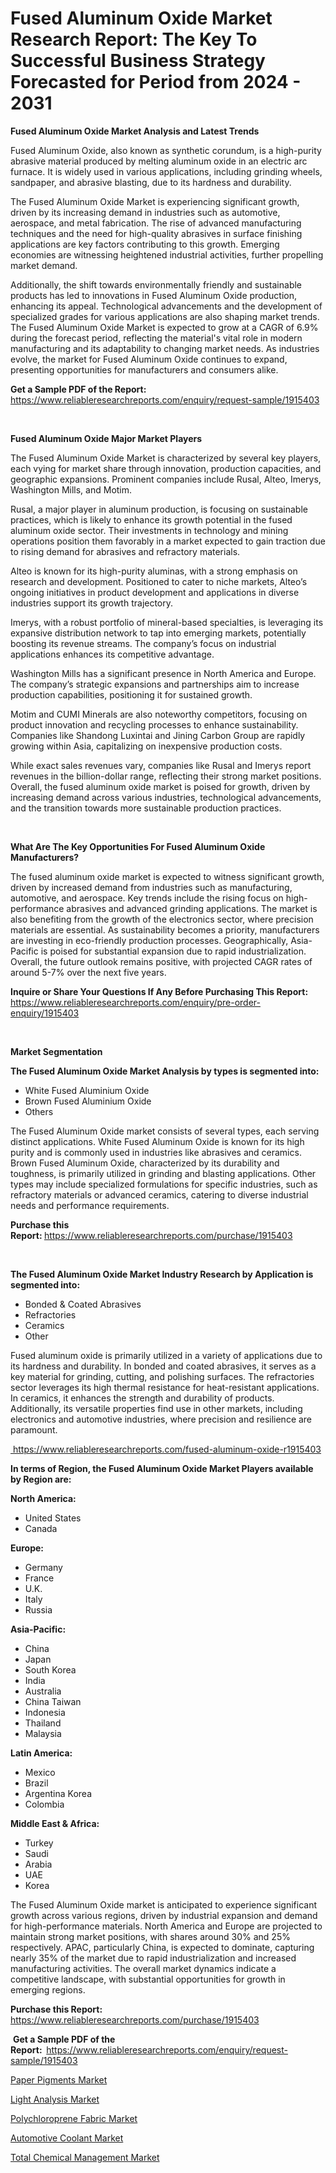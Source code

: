 <p><h1>Fused Aluminum Oxide Market Research Report: The Key To Successful Business Strategy Forecasted for Period from 2024 - 2031</h1></p><p><strong>Fused Aluminum Oxide Market Analysis and Latest Trends</strong></p>
<p><p>Fused Aluminum Oxide, also known as synthetic corundum, is a high-purity abrasive material produced by melting aluminum oxide in an electric arc furnace. It is widely used in various applications, including grinding wheels, sandpaper, and abrasive blasting, due to its hardness and durability. </p><p>The Fused Aluminum Oxide Market is experiencing significant growth, driven by its increasing demand in industries such as automotive, aerospace, and metal fabrication. The rise of advanced manufacturing techniques and the need for high-quality abrasives in surface finishing applications are key factors contributing to this growth. Emerging economies are witnessing heightened industrial activities, further propelling market demand.</p><p>Additionally, the shift towards environmentally friendly and sustainable products has led to innovations in Fused Aluminum Oxide production, enhancing its appeal. Technological advancements and the development of specialized grades for various applications are also shaping market trends. The Fused Aluminum Oxide Market is expected to grow at a CAGR of 6.9% during the forecast period, reflecting the material's vital role in modern manufacturing and its adaptability to changing market needs. As industries evolve, the market for Fused Aluminum Oxide continues to expand, presenting opportunities for manufacturers and consumers alike.</p></p>
<p><strong>Get a Sample PDF of the Report:&nbsp;</strong> <a href="https://www.reliableresearchreports.com/enquiry/request-sample/1915403?utm_campaign=12&utm_medium=2&utm_source=Github&utm_content=ia&utm_term=13112024&utm_id=fused-aluminum-oxide">https://www.reliableresearchreports.com/enquiry/request-sample/1915403</a></p>
<p>&nbsp;</p>
<p><strong>Fused Aluminum Oxide Major Market Players</strong></p>
<p><p>The Fused Aluminum Oxide Market is characterized by several key players, each vying for market share through innovation, production capacities, and geographic expansions. Prominent companies include Rusal, Alteo, Imerys, Washington Mills, and Motim.</p><p>Rusal, a major player in aluminum production, is focusing on sustainable practices, which is likely to enhance its growth potential in the fused aluminum oxide sector. Their investments in technology and mining operations position them favorably in a market expected to gain traction due to rising demand for abrasives and refractory materials.</p><p>Alteo is known for its high-purity aluminas, with a strong emphasis on research and development. Positioned to cater to niche markets, Alteo’s ongoing initiatives in product development and applications in diverse industries support its growth trajectory.</p><p>Imerys, with a robust portfolio of mineral-based specialties, is leveraging its expansive distribution network to tap into emerging markets, potentially boosting its revenue streams. The company’s focus on industrial applications enhances its competitive advantage.</p><p>Washington Mills has a significant presence in North America and Europe. The company’s strategic expansions and partnerships aim to increase production capabilities, positioning it for sustained growth.</p><p>Motim and CUMI Minerals are also noteworthy competitors, focusing on product innovation and recycling processes to enhance sustainability. Companies like Shandong Luxintai and Jining Carbon Group are rapidly growing within Asia, capitalizing on inexpensive production costs.</p><p>While exact sales revenues vary, companies like Rusal and Imerys report revenues in the billion-dollar range, reflecting their strong market positions. Overall, the fused aluminum oxide market is poised for growth, driven by increasing demand across various industries, technological advancements, and the transition towards more sustainable production practices.</p></p>
<p>&nbsp;</p>
<p><strong>What Are The Key Opportunities For Fused Aluminum Oxide Manufacturers?</strong></p>
<p><p>The fused aluminum oxide market is expected to witness significant growth, driven by increased demand from industries such as manufacturing, automotive, and aerospace. Key trends include the rising focus on high-performance abrasives and advanced grinding applications. The market is also benefiting from the growth of the electronics sector, where precision materials are essential. As sustainability becomes a priority, manufacturers are investing in eco-friendly production processes. Geographically, Asia-Pacific is poised for substantial expansion due to rapid industrialization. Overall, the future outlook remains positive, with projected CAGR rates of around 5-7% over the next five years.</p></p>
<p><strong>Inquire or Share Your Questions If Any Before Purchasing This Report:</strong> <a href="https://www.reliableresearchreports.com/enquiry/pre-order-enquiry/1915403?utm_campaign=12&utm_medium=2&utm_source=Github&utm_content=ia&utm_term=13112024&utm_id=fused-aluminum-oxide">https://www.reliableresearchreports.com/enquiry/pre-order-enquiry/1915403</a></p>
<p>&nbsp;</p>
<p><strong>Market Segmentation</strong></p>
<p><strong>The Fused Aluminum Oxide Market Analysis by types is segmented into:</strong></p>
<p><ul><li>White Fused Aluminium Oxide</li><li>Brown Fused Aluminium Oxide</li><li>Others</li></ul></p>
<p><p>The Fused Aluminum Oxide market consists of several types, each serving distinct applications. White Fused Aluminum Oxide is known for its high purity and is commonly used in industries like abrasives and ceramics. Brown Fused Aluminum Oxide, characterized by its durability and toughness, is primarily utilized in grinding and blasting applications. Other types may include specialized formulations for specific industries, such as refractory materials or advanced ceramics, catering to diverse industrial needs and performance requirements.</p></p>
<p><strong>Purchase this Report:&nbsp;</strong><a href="https://www.reliableresearchreports.com/purchase/1915403?utm_campaign=12&utm_medium=2&utm_source=Github&utm_content=ia&utm_term=13112024&utm_id=fused-aluminum-oxide">https://www.reliableresearchreports.com/purchase/1915403</a></p>
<p>&nbsp;</p>
<p><strong>The Fused Aluminum Oxide Market Industry Research by Application is segmented into:</strong></p>
<p><ul><li>Bonded & Coated Abrasives</li><li>Refractories</li><li>Ceramics</li><li>Other</li></ul></p>
<p><p>Fused aluminum oxide is primarily utilized in a variety of applications due to its hardness and durability. In bonded and coated abrasives, it serves as a key material for grinding, cutting, and polishing surfaces. The refractories sector leverages its high thermal resistance for heat-resistant applications. In ceramics, it enhances the strength and durability of products. Additionally, its versatile properties find use in other markets, including electronics and automotive industries, where precision and resilience are paramount.</p></p>
<p><a href="https://www.reliableresearchreports.com/fused-aluminum-oxide-r1915403?utm_campaign=12&utm_medium=2&utm_source=Github&utm_content=ia&utm_term=13112024&utm_id=fused-aluminum-oxide">&nbsp;https://www.reliableresearchreports.com/fused-aluminum-oxide-r1915403</a></p>
<p><strong>In terms of Region, the Fused Aluminum Oxide Market Players available by Region are:</strong></p>
<p>
    <p> <strong> North America: </strong>
        <ul>
            <li>United States</li>
            <li>Canada</li>
        </ul>
        </p> 
    <p> <strong> Europe: </strong>
        <ul>
            <li>Germany</li>
            <li>France</li>
            <li>U.K.</li>
            <li>Italy</li>
            <li>Russia</li>
        </ul>
        </p> 
    <p> <strong> Asia-Pacific: </strong>
        <ul>
            <li>China</li>
            <li>Japan</li>
            <li>South Korea</li>
            <li>India</li>
            <li>Australia</li>
            <li>China Taiwan</li>
            <li>Indonesia</li>
            <li>Thailand</li>
            <li>Malaysia</li>
        </ul>
        </p> 
    <p> <strong> Latin America: </strong>
        <ul>
            <li>Mexico</li>
            <li>Brazil</li>
            <li>Argentina Korea</li>
            <li>Colombia</li>
        </ul>
        </p> 
    <p> <strong> Middle East & Africa: </strong>
        <ul>
            <li>Turkey</li>
            <li>Saudi</li>
            <li>Arabia</li>
            <li>UAE</li>
            <li>Korea</li>
        </ul>
    </p>
    </p>
<p><p>The Fused Aluminum Oxide market is anticipated to experience significant growth across various regions, driven by industrial expansion and demand for high-performance materials. North America and Europe are projected to maintain strong market positions, with shares around 30% and 25% respectively. APAC, particularly China, is expected to dominate, capturing nearly 35% of the market due to rapid industrialization and increased manufacturing activities. The overall market dynamics indicate a competitive landscape, with substantial opportunities for growth in emerging regions.</p></p>
<p><strong>Purchase this Report: </strong><a href="https://www.reliableresearchreports.com/purchase/1915403?utm_campaign=12&utm_medium=2&utm_source=Github&utm_content=ia&utm_term=13112024&utm_id=fused-aluminum-oxide">https://www.reliableresearchreports.com/purchase/1915403</a></p>
<p>&nbsp;<strong>Get a Sample PDF of the Report:&nbsp;&nbsp;</strong><a href="https://www.reliableresearchreports.com/enquiry/request-sample/1915403?utm_campaign=12&utm_medium=2&utm_source=Github&utm_content=ia&utm_term=13112024&utm_id=fused-aluminum-oxide">https://www.reliableresearchreports.com/enquiry/request-sample/1915403</a></p>
<p><strong></strong></p>
<p><p><a href="https://github.com/KamrulHadi87/Market-Research-Report-List-1/blob/main/paper-pigments-market.md?utm_campaign=12&utm_medium=2&utm_source=Github&utm_content=ia&utm_term=13112024&utm_id=fused-aluminum-oxide">Paper Pigments Market</a></p><p><a href="https://issuu.com/reportprime-2/docs/light-analysis-market-size-2030.ppt_2e11a7ed0c7f8d?utm_campaign=12&utm_medium=2&utm_source=Github&utm_content=ia&utm_term=13112024&utm_id=fused-aluminum-oxide">Light Analysis Market</a></p><p><a href="https://github.com/ChiragRp1/Market-Research-Report-List-6/blob/main/polychloroprene-fabric-market.md?utm_campaign=12&utm_medium=2&utm_source=Github&utm_content=ia&utm_term=13112024&utm_id=fused-aluminum-oxide">Polychloroprene Fabric Market</a></p><p><a href="https://www.linkedin.com/pulse/comprehensive-automotive-coolant-market-report-regional-analysis-wt4rf?utm_campaign=12&utm_medium=2&utm_source=Github&utm_content=ia&utm_term=13112024&utm_id=fused-aluminum-oxide">Automotive Coolant Market</a></p><p><a href="https://issuu.com/reportprime-2/docs/total-chemical-management-market-si_7510ef72c024d8?utm_campaign=12&utm_medium=2&utm_source=Github&utm_content=ia&utm_term=13112024&utm_id=fused-aluminum-oxide">Total Chemical Management Market</a></p></p>